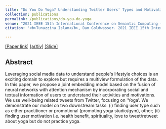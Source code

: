 ```yaml
---
title: "Do You Do Yoga? Understanding Twitter Users' Types and Motivations using Social and Textual Information"
collection: publications
permalink: /publications/do-you-do-yoga
venue: "2021 IEEE 15th International Conference on Semantic Computing ([ICSC 2021](https://www.ieee-icsc.org/))"
citation: '<b>Tunazzina Islam</b>, Dan Goldwasser. 2021 IEEE 15th International Conference on Semantic Computing (ICSC 2021).'

--- 
```

[[Paper link]](https://ieeexplore.ieee.org/document/9364605) [[arXiv]](https://arxiv.org/pdf/2012.09332.pdf) [[Slide]](https://tunazislam.github.io/files/IEEE_ICSC_YUN.pdf)

## Abstract
Leveraging social media data to understand people's lifestyle choices is an exciting domain to explore but requires a multiview formulation of the data. In this paper, we propose a joint embedding model based on the fusion of neural networks with attention mechanism by incorporating social and textual information of users to understand their activities and motivations. We use well-being related tweets from Twitter, focusing on 'Yoga'. We demonstrate our model on two downstream tasks: (i) finding user type such as either practitioner or promotional (promoting yoga studio/gym), other; (ii) finding user motivation i.e. health benefit, spirituality, love to tweet/retweet about yoga but do not practice yoga.
